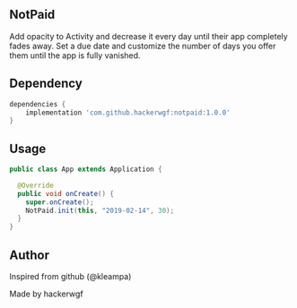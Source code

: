 ## NotPaid
Add opacity to Activity and decrease it every day until their app completely fades away. Set a due date and customize the number of days you offer them until the app is fully vanished. 

## Dependency
```gradle
dependencies {
    implementation 'com.github.hackerwgf:notpaid:1.0.0'
}
```

## Usage
```java
public class App extends Application {

  @Override 
  public void onCreate() {
    super.onCreate();
    NotPaid.init(this, "2019-02-14", 30);
  }
}
```
## Author

Inspired from github (@kleampa)

Made by hackerwgf